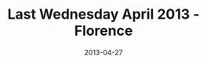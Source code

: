 ---
layout: music 
title: "Last Wednesday April 2013 - Florence"
series: "Rhythm"
date: 2013-04-27 
description: "Last Wednesday April 2013 - Florence"
audio: "http://www.crossroads.net/players/media/hq/042413-LW-Florence.mp3"
audio-duration: "14:45"
src: "http://www.crossroads.net/players/media/mediumHz/DefaultVideoImage.jpg"
---